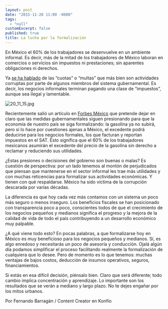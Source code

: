 ```yaml
---
layout: post
date: "2015-11-20 11:00 -0600"
tags: 
  - "null"
customExcerpt: false
published: true
title: La lucha por la formalización
---
```




En México el 60% de los trabajadores se desenvuelve en un ambiente informal. Es decir, más de la mitad de los trabajadores de México laboran en comercios o servicios sin impuestos ni prestaciones; sin aparentes obligaciones ni derechos.

Ya [se ha hablado](http://blog.konfio.mx/3-diferencias-entre-los-negocios-formales-e-informales.html) de las “cuotas” o “multas” que más bien son actividades corruptas por parte de algunos miembros del sistema gubernamental. Es decir, los negocios informales terminan pagando una clase de “impuestos”, aunque sea ilegal y lamentable.

![20_11_15.jpg]({{site.baseurl}}/img/20_11_15.jpg)

Recientemente salió un artículo en [Forbes México](http://www.forbes.com.mx/3-escenarios-negativos-del-nuevo-gasolinazo-en-2016/) que pretende dejar en claro que las medidas gubernamentales siguen presionando para que la economía de nuestro país se siga formalizando: la gasolina ya no subirá, pero si lo hace por cuestiones ajenas a México, el excedente podrá deducirse para los negocios formales, los que facturan y reportan impuestos en el SAT. Esto significa que el 60% de los trabajadores mexicanos asumirán el excedente del precio de la gasolina sin derecho a reclamar y reduciendo sus utilidades. 

¿Estas presiones o decisiones del gobierno son buenas o malas? Es cuestión de perspectiva: por un lado tenemos al montón de perjudicados que piensan que mantenerse en el sector informal les trae más utilidades y con muchas reticencias para formalizar sus actividades económicas. Y tienen con qué respaldarse. México ha sido víctima de la corrupción descarada por varias décadas. 

La diferencia es que hoy cada vez más contamos con un sistema un poco más seguro o menos inseguro. Los beneficios fiscales se han posicionado con transparencia poco a poco, conscientes todos de que el crecimiento de los negocios pequeños y medianos significa el progreso y la mejora de la calidad de vida de todo el país contribuyendo a un desarrollo económico muy palpable.

¿A qué viene todo esto? En pocas palabras, a que formalizarse hoy en México es muy beneficioso para los negocios pequeños y medianos. Sí, es algo enredoso y necesitarás un poco de asesoría y conducción. Ojalá algún día podamos simplificar el proceso facilitando realmente la formalización de cualquiera que lo desee. Pero de momento es lo que tenemos: muchas ventajas de bajos costos, deducción de insumos operativos, seguros, financiamientos. 

Si estás en esa difícil decisión, piénsalo bien. Claro que será diferente; todo cambio implica concentración y aprendizaje. Lo importante son los resultados que se verán a mediano y largo plazo. No te dejes engañar por los mitos urbanos. 

Por Fernando Barragán / Content Creator en Konfío
